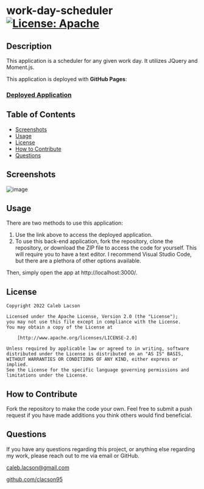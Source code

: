 # work-day-scheduler [![License: Apache](https://img.shields.io/badge/License-Apache_2.0-blue.svg)](https://opensource.org/licenses/Apache-2.0)

## Description
This application is a scheduler for any given work day. It utilizes JQuery and Moment.js.

This application is deployed with **GitHub Pages**:
### [Deployed Application](https://clacson95.github.io/work-day-scheduler/)

## Table of Contents
* [Screenshots](#screenshots)
* [Usage](#usage)
* [License](#license)
* [How to Contribute](#how-to-contribute)
* [Questions](#questions)

## Screenshots
![image](https://user-images.githubusercontent.com/108302822/209074809-4f7a34e4-f54c-4998-8c6d-8b2480f8083a.png)

## Usage

There are two methods to use this application:

1. Use the link above to access the deployed application.
2. To use this back-end application, fork the repository, clone the repository, or download the ZIP file to access the code for yourself. This will require you to have a text editor. I recommend Visual Studio Code, but there are a plethora of other options available.

Then, simply open the app at http://localhost:3000/.

## License

    Copyright 2022 Caleb Lacson

    Licensed under the Apache License, Version 2.0 (the "License");
    you may not use this file except in compliance with the License.
    You may obtain a copy of the License at

        [http://www.apache.org/licenses/LICENSE-2.0]

    Unless required by applicable law or agreed to in writing, software
    distributed under the License is distributed on an "AS IS" BASIS,
    WITHOUT WARRANTIES OR CONDITIONS OF ANY KIND, either express or implied.
    See the License for the specific language governing permissions and
    limitations under the License.

## How to Contribute
Fork the repository to make the code your own. Feel free to submit a push request if you have made additions you think others would find beneficial.

## Questions
If you have any questions regarding this project, or anything else regarding my work, please reach out to me via email or GitHub.

[caleb.lacson@gmail.com](caleb.lacson@gmail.com)
  
[github.com/clacson95](github.com/clacson95)
